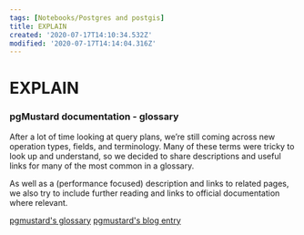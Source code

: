 ```yaml
---
tags: [Notebooks/Postgres and postgis]
title: EXPLAIN
created: '2020-07-17T14:10:34.532Z'
modified: '2020-07-17T14:14:04.316Z'
---
```


# EXPLAIN

### pgMustard documentation - glossary


After a lot of time looking at query plans, we’re still coming across new operation types, fields, and terminology. 
Many of these terms were tricky to look up and understand, so we decided to share descriptions and useful links for many of the most common in a glossary.

As well as a (performance focused) description and links to related pages, we also try to include further reading and links to official documentation where relevant.

[pgmustard's glossary](https://www.pgmustard.com/docs/explain)
[pgmustard's blog entry](https://www.pgmustard.com/blog/explain-glossary)
